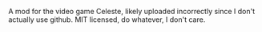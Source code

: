 A mod for the video game Celeste, likely uploaded incorrectly since I don't actually use github. MIT licensed, do whatever, I don't care.
